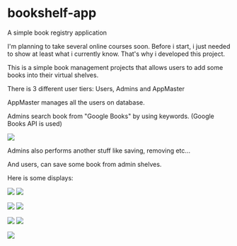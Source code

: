 # bookshelf-app
A simple book registry application

I'm planning to take several online courses soon. Before i start, i just needed to show at least what i currently know. That's why i developed this project.

This is a simple book management projects that allows users to add some books into their virtual shelves.

There is 3 different user tiers: Users, Admins and AppMaster

AppMaster manages all the users on database.

Admins search book from "Google Books" by using keywords. (Google Books API is used)

![](https://cdn.discordapp.com/attachments/613711994016628739/779960823652286484/unknown.png)

Admins also performs another stuff like saving, removing etc...

And users, can save some book from admin shelves.

Here is some displays:

![](https://cdn.discordapp.com/attachments/613711994016628739/779957912343674920/unknown.png) ![](https://cdn.discordapp.com/attachments/613711994016628739/779958424728240128/unknown.png)

![](https://cdn.discordapp.com/attachments/613711994016628739/779960466385928228/unknown.png) ![](https://cdn.discordapp.com/attachments/613711994016628739/779960524531040256/unknown.png)

![](https://cdn.discordapp.com/attachments/613711994016628739/779960577879048203/unknown.png) ![](https://cdn.discordapp.com/attachments/613711994016628739/779960626264801290/unknown.png)

![](https://cdn.discordapp.com/attachments/613711994016628739/779960891021328424/unknown.png)
